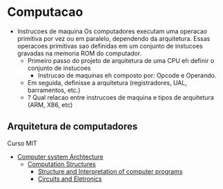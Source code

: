 # Computacao
- Instrucoes de maquina
  Os computadores executam uma operacao primitiva por vez ou em paralelo, dependendo da arquitetura. Essas operacoes primitivas sao definidas em um conjunto de instucoes gravadas na memoria ROM do computador.
  - Primeiro passo do projeto de arquitetura de uma CPU eh definir o conjunto de instucoes
    - Instrucao de maquinas eh composto por: Opcode e Operando.
  - Em seguida, definisse a arquitetura (registradores, UAL, barramentos, etc.)
  - ? Qual relacao entre instrucoes de maquina e tipos de arquitetura (ARM, X86, etc)

## Arquitetura de computadores

Curso MIT
- [Computer system Archtecture](https://ocw.mit.edu/courses/6-823-computer-system-architecture-fall-2005/pages/syllabus/)
  - [Computation Structures](https://ocw.mit.edu/courses/6-004-computation-structures-spring-2009/pages/syllabus/)
    - [Structure and Interpretation of computer programs](https://ocw.mit.edu/courses/6-001-structure-and-interpretation-of-computer-programs-spring-2005/)
    - [Circuits and Eletronics](https://ocw.mit.edu/courses/6-002-circuits-and-electronics-spring-2007/)

